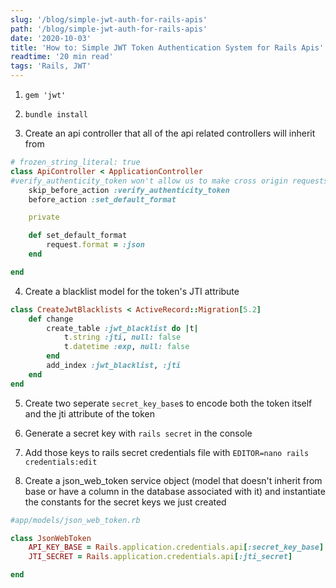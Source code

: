 ```yaml
---
slug: '/blog/simple-jwt-auth-for-rails-apis'
path: '/blog/simple-jwt-auth-for-rails-apis'
date: '2020-10-03'
title: 'How to: Simple JWT Token Authentication System for Rails Apis'
readtime: '20 min read'
tags: 'Rails, JWT'
---
```


1. `gem 'jwt'`

2. `bundle install`

3. Create an api controller that all of the api related controllers will inherit from

```ruby
# frozen_string_literal: true
class ApiController < ApplicationController
#verify_authenticity_token won't allow us to make cross origin requests. If the app we are building is within the same origin, then we want this enabled.
	skip_before_action :verify_authenticity_token
	before_action :set_default_format

	private

	def set_default_format
		request.format = :json
	end

end

```

4. Create a blacklist model for the token's JTI attribute

```ruby
class CreateJwtBlacklists < ActiveRecord::Migration[5.2]
	def change
		create_table :jwt_blacklist do |t|
			t.string :jti, null: false
			t.datetime :exp, null: false
		end
		add_index :jwt_blacklist, :jti
	end
end

```

5. Create two seperate `secret_key_base`s to encode both the token itself and the jti attribute of the token

1. Generate a secret key with `rails secret` in the console
1. Add those keys to rails secret credentials file with `EDITOR=nano rails credentials:edit`

1. Create a json_web_token service object (model that doesn't inherit from base or have a column in the database associated with it) and instantiate the constants for the secret keys we just created

```ruby
#app/models/json_web_token.rb

class JsonWebToken
	API_KEY_BASE = Rails.application.credentials.api[:secret_key_base]
	JTI_SECRET = Rails.application.credentials.api[:jti_secret]

end

```

